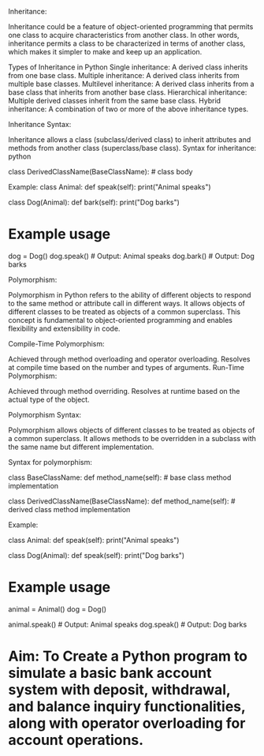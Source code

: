 Inheritance:

Inheritance could be a feature of object-oriented programming that permits one class to acquire characteristics from another class. In other words, inheritance permits a class to be characterized in terms of another class, which makes it simpler to make and keep up an application.

Types of Inheritance in Python
Single inheritance: A derived class inherits from one base class.
Multiple inheritance: A derived class inherits from multiple base classes.
Multilevel inheritance: A derived class inherits from a base class that inherits from another base class.
Hierarchical inheritance: Multiple derived classes inherit from the same base class.
Hybrid inheritance: A combination of two or more of the above inheritance types.

Inheritance Syntax:

Inheritance allows a class (subclass/derived class) to inherit attributes and methods from another class (superclass/base class).
Syntax for inheritance:
python

class DerivedClassName(BaseClassName):
    # class body

Example: 
class Animal:
    def speak(self):
        print("Animal speaks")

class Dog(Animal):
    def bark(self):
        print("Dog barks")

# Example usage
dog = Dog()
dog.speak()  # Output: Animal speaks
dog.bark()   # Output: Dog barks

Polymorphism:

Polymorphism in Python refers to the ability of different objects to respond to the same method or attribute call in different ways. It allows objects of different classes to be treated as objects of a common superclass. This concept is fundamental to object-oriented programming and enables flexibility and extensibility in code.

Compile-Time Polymorphism:

Achieved through method overloading and operator overloading.
Resolves at compile time based on the number and types of arguments.
Run-Time Polymorphism:

Achieved through method overriding.
Resolves at runtime based on the actual type of the object.

Polymorphism Syntax:

Polymorphism allows objects of different classes to be treated as objects of a common superclass.
It allows methods to be overridden in a subclass with the same name but different implementation.

Syntax for polymorphism:

class BaseClassName:
    def method_name(self):
        # base class method implementation

class DerivedClassName(BaseClassName):
    def method_name(self):
        # derived class method implementation


Example: 

class Animal:
    def speak(self):
        print("Animal speaks")

class Dog(Animal):
    def speak(self):
        print("Dog barks")

# Example usage
animal = Animal()
dog = Dog()

animal.speak()  # Output: Animal speaks
dog.speak()     # Output: Dog barks

# Aim: To Create a Python program to simulate a basic bank account system with deposit, withdrawal, and balance inquiry functionalities, along with operator overloading for account operations.

    

